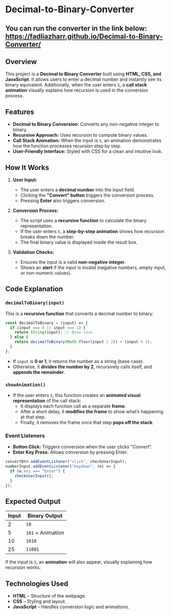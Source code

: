 # Decimal-to-Binary-Converter

You can run the converter in the link below:
https://fadliazharr.github.io/Decimal-to-Binary-Converter/
---


## Overview  

This project is a **Decimal to Binary Converter** built using **HTML, CSS, and JavaScript**. It allows users to enter a decimal number and instantly see its binary equivalent. Additionally, when the user enters `5`, a **call stack animation** visually explains how recursion is used in the conversion process.  

## Features  

- **Decimal to Binary Conversion:** Converts any non-negative integer to binary.  
- **Recursive Approach:** Uses recursion to compute binary values.  
- **Call Stack Animation:** When the input is `5`, an animation demonstrates how the function processes recursion step by step.  
- **User-Friendly Interface:** Styled with CSS for a clean and intuitive look.  

## How It Works  

1. **User Input:**  
   - The user enters a **decimal number** into the input field.  
   - Clicking the **"Convert" button** triggers the conversion process.  
   - Pressing **Enter** also triggers conversion.  

2. **Conversion Process:**  
   - The script uses a **recursive function** to calculate the binary representation.  
   - If the user enters `5`, a **step-by-step animation** shows how recursion breaks down the number.  
   - The final binary value is displayed inside the result box.  

3. **Validation Checks:**  
   - Ensures the input is a valid **non-negative integer**.  
   - Shows an **alert** if the input is invalid (negative numbers, empty input, or non-numeric values).  

## Code Explanation  

### `decimalToBinary(input)`  

This is a **recursive function** that converts a decimal number to binary:  

```js
const decimalToBinary = (input) => {
  if (input === 0 || input === 1) {
    return String(input); // Base case
  } else {
    return decimalToBinary(Math.floor(input / 2)) + (input % 2);
  }
};
```
- If `input` is **0 or 1**, it returns the number as a string (base case).  
- Otherwise, it **divides the number by 2**, recursively calls itself, and **appends the remainder**.  

### `showAnimation()`  

- If the user enters `5`, this function creates an **animated visual representation** of the call stack:  
  - It displays each function call as a separate **frame**.  
  - After a short delay, it **modifies the frame** to show what’s happening at that step.  
  - Finally, it removes the frame once that step **pops off the stack**.  

### Event Listeners  

- **Button Click:** Triggers conversion when the user clicks "Convert".  
- **Enter Key Press:** Allows conversion by pressing Enter.  

```js
convertBtn.addEventListener("click", checkUserInput);
numberInput.addEventListener("keydown", (e) => {
  if (e.key === "Enter") {
    checkUserInput();
  }
});
```


## Expected Output  

| Input  | Binary Output |
|--------|--------------|
| 2      | `10`         |
| 5      | `101` + Animation |
| 10     | `1010`       |
| 25     | `11001`      |

If the input is `5`, an **animation** will also appear, visually explaining how recursion works.  

## Technologies Used  

- **HTML** – Structure of the webpage.  
- **CSS** – Styling and layout.  
- **JavaScript** – Handles conversion logic and animations.  

